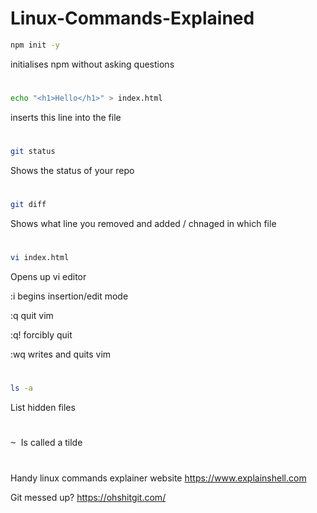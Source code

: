 # Linux-Commands-Explained

```bash
npm init -y
```
initialises npm without asking questions

#
```bash 
echo "<h1>Hello</h1>" > index.html
```
inserts this line into the file

#
```bash
git status
```
Shows the status of your repo

#
```bash
git diff
```
Shows what line you removed and added / chnaged in which file

#
```bash
vi index.html
```
Opens up vi editor

:i begins insertion/edit mode

:q quit vim

:q! forcibly quit

:wq writes and quits vim

#
```bash
ls -a
```
List hidden files

#
<kbd> ~ </kbd> Is called a tilde

#
Handy linux commands explainer website https://www.explainshell.com

Git messed up? https://ohshitgit.com/
